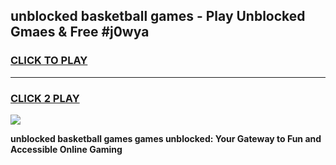 
## unblocked basketball games - Play Unblocked Gmaes & Free #j0wya
<h3>
<a href="https://news.freeplayer.one?title=unblocked_basketball_games&ref=03M">CLICK TO PLAY</a></h3>
<hr>

<h3>
<a href="https://news.freeplayer.one?title=unblocked_basketball_games&ref=03M">CLICK 2 PLAY</a>
  
</h3>

<a href="https://news.freeplayer.one?title=unblocked_basketball_games&ref=03M"><img src="https://clearcache.store/games.png"></a>


**unblocked basketball games games unblocked: Your Gateway to Fun and Accessible Online Gaming**
